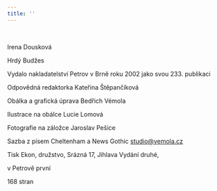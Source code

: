 ```yaml
---
title: ''
---
```


 

Irena Dousková

Hrdý Budžes

Vydalo nakladatelství Petrov v Brně roku 2002 jako svou 233. publikaci

Odpovědná redaktorka Kateřina Štěpančíková

Obálka a grafická úprava Bedřich Vémola

Ilustrace na obálce Lucie Lomová

Fotografie na záložce Jaroslav Pešice

Sazba z písem Cheltenham a News Gothic [studio@vemola.cz](mailto:studio@vemola.cz)

Tisk Ekon, družstvo, Srázná 17, Jihlava Vydání druhé,

v Petrově první

168 stran
